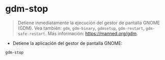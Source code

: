# gdm-stop

> Detiene inmediatamente la ejecución del gestor de pantalla GNOME (GDM).
> Vea también: `gdm`, `gdm-binary`, `gdmsetup`, `gdm-restart`, `gdm-safe-restart`.
> Más información: <https://manned.org/gdm>.

- Detiene la aplicación del gestor de pantalla GNOME:

`gdm-stop`
